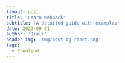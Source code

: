 ```yaml
---
layout: post
title: 'Learn Webpack'
subtitle: 'A detailed guide with examples'
date: 2022-09-01
author: 'Jiali'
header-img: 'img/post-bg-react.png'
tags:
  - Frontend
---
```

